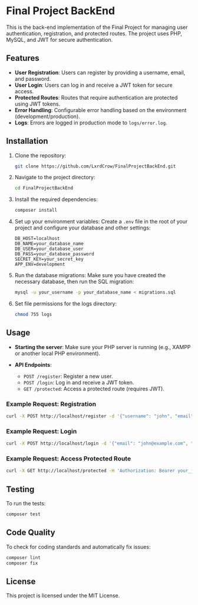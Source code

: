 # Final Project BackEnd

This is the back-end implementation of the Final Project for managing user authentication, registration, and protected routes. The project uses PHP, MySQL, and JWT for secure authentication.

## Features

- **User Registration**: Users can register by providing a username, email, and password.
- **User Login**: Users can log in and receive a JWT token for secure access.
- **Protected Routes**: Routes that require authentication are protected using JWT tokens.
- **Error Handling**: Configurable error handling based on the environment (development/production).
- **Logs**: Errors are logged in production mode to `logs/error.log`.

## Installation

1. Clone the repository:
   ```bash
   git clone https://github.com/LxrdCrow/FinalProjectBackEnd.git
   ```

2. Navigate to the project directory:
   ```bash
   cd FinalProjectBackEnd
   ```

3. Install the required dependencies:
   ```bash
   composer install
   ```

4. Set up your environment variables:
   Create a `.env` file in the root of your project and configure your database and other settings:
   ```
   DB_HOST=localhost
   DB_NAME=your_database_name
   DB_USER=your_database_user
   DB_PASS=your_database_password
   SECRET_KEY=your_secret_key
   APP_ENV=development
   ```

5. Run the database migrations:
   Make sure you have created the necessary database, then run the SQL migration:
   ```bash
   mysql -u your_username -p your_database_name < migrations.sql
   ```

6. Set file permissions for the logs directory:
   ```bash
   chmod 755 logs
   ```

## Usage

- **Starting the server**: Make sure your PHP server is running (e.g., XAMPP or another local PHP environment).

- **API Endpoints**:
   - `POST /register`: Register a new user.
   - `POST /login`: Log in and receive a JWT token.
   - `GET /protected`: Access a protected route (requires JWT).

### Example Request: Registration

```bash
curl -X POST http://localhost/register -d '{"username": "john", "email": "john@example.com", "password": "your_password"}' -H 'Content-Type: application/json'
```

### Example Request: Login

```bash
curl -X POST http://localhost/login -d '{"email": "john@example.com", "password": "your_password"}' -H 'Content-Type: application/json'
```

### Example Request: Access Protected Route

```bash
curl -X GET http://localhost/protected -H 'Authorization: Bearer your_jwt_token'
```

## Testing

To run the tests:

```bash
composer test
```

## Code Quality

To check for coding standards and automatically fix issues:

```bash
composer lint
composer fix
```

## License

This project is licensed under the MIT License.
